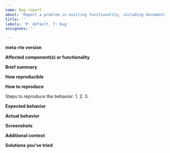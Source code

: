 ```yaml
---
name: Bug report
about: 'Report a problem in existing functionality, including documentation and infrastructure.'
title: ''
labels: 'P: default, T: bug'
assignees: ''

---
```


**meta-rte version**
<!--(The version of meta-rte you're using (e.g., `v0.2.0`))-->


**Affected component(s) or functionality**
<!--(The component or functionality of the system that is not working as expected.)-->


**Brief summary**
<!--(A clear and concise summary of the bug.)-->


**How reproducible**
<!--(At what rate does the bug occur when the steps to reproduce are performed?)-->


**How to reproduce**

Steps to reproduce the behavior:
1.
2.
3.

**Expected behavior**
<!--(A clear and concise description of what you expected to happen.)-->


**Actual behavior**
<!--(What actually happened instead of what you expected to happen.)-->


**Screenshots**
<!--(If applicable, add screenshots to help explain your problem.)-->


**Additional context**
<!--(Add any other context about the problem here.)-->


**Solutions you've tried**
<!--(If applicable, any solutions or workarounds you've already tried.)-->

